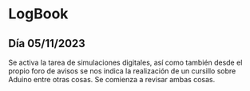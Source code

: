 # LogBook 
## Día 05/11/2023

Se activa la tarea de simulaciones digitales, así como también desde el propio foro de avisos se nos indica la realización de un cursillo sobre Aduino entre otras cosas. Se comienza a revisar ambas cosas.